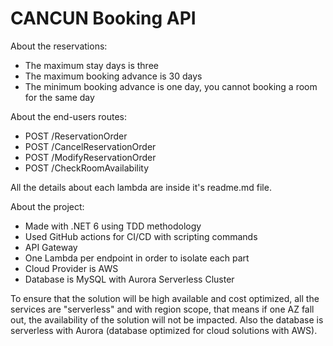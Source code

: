 # CANCUN Booking API

About the reservations:
- The maximum stay days is three
- The maximum booking advance is 30 days
- The minimum booking advance is one day, you cannot booking a room for the same day

About the end-users routes:
- POST /ReservationOrder
- POST /CancelReservationOrder
- POST /ModifyReservationOrder
- POST /CheckRoomAvailability 

All the details about each lambda are inside it's readme.md file.

About the project:
- Made with .NET 6 using TDD methodology
- Used GitHub actions for CI/CD with scripting commands
- API Gateway
- One Lambda per endpoint in order to isolate each part
- Cloud Provider is AWS
- Database is MySQL with Aurora Serverless Cluster

To ensure that the solution will be high available and cost optimized, all the services are "serverless" and with region scope, that means if one AZ fall out, the availability of the solution will not be impacted. Also the database is serverless with Aurora (database optimized for cloud solutions with AWS).

